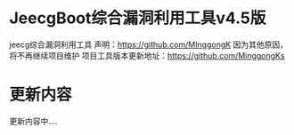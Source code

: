 # JeecgBoot综合漏洞利用工具v4.5版
jeecg综合漏洞利用工具
声明：https://github.com/MInggongK 因为其他原因，将不再继续项目维护
项目工具版本更新地址：https://github.com/MinggongKs

# 更新内容
更新内容中....

